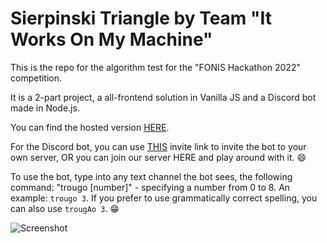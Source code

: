 # Sierpinski Triangle by Team "It Works On My Machine"

This is the repo for the algorithm test for the "FONIS Hackathon 2022" competition.

It is a 2-part project, a all-frontend solution in Vanilla JS and a Discord bot made in Node.js.

You can find the hosted version [HERE](https://sierpinski-makine.netlify.app/).

For the Discord bot, you can use [THIS](https://discord.com/api/oauth2/authorize?client_id=949644847944437781&permissions=51200&scope=bot) invite link to invite the bot to your own server, OR you can join our server HERE and play around with it. 😄

To use the bot, type into any text channel the bot sees, the following command: "trougo [number]" - specifying a number from 0 to 8. An example: `trougo 3`.
If you prefer to use grammatically correct spelling, you can also use `trougAo 3`. 😁

![Screenshot](https://img001.prntscr.com/file/img001/wOCOWbWxReebmso5LdJajA.png)
